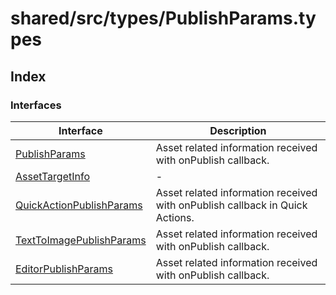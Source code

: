# shared/src/types/PublishParams.types

## Index

### Interfaces

| Interface | Description |
| ------ | ------ |
| [PublishParams](interfaces/publish-params.md) | Asset related information received with onPublish callback. |
| [AssetTargetInfo](interfaces/asset-target-info.md) | - |
| [QuickActionPublishParams](interfaces/QuickActionpublish-params.md) | Asset related information received with onPublish callback in Quick Actions. |
| [TextToImagePublishParams](interfaces/TextToImagepublish-params.md) | Asset related information received with onPublish callback. |
| [EditorPublishParams](interfaces/editor-publish-params.md) | Asset related information received with onPublish callback. |
